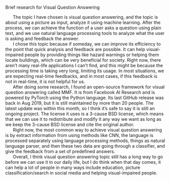 Brief research for Visual Question Answering
	
&nbsp;&nbsp;&nbsp;&nbsp;&nbsp;&nbsp;The topic I have chosen is visual question answering, and the topic is about using a picture as input, analyze it using machine learning. After the process, we can achieve the function of a user asks a question using plain text, and we use natural language processing tools to analyze what the user is asking and feedback the answer.<br />
&nbsp;&nbsp;&nbsp;&nbsp;&nbsp;&nbsp;I chose this topic because if someday, we can improve its efficiency to the point that quick analysis and feedback are possible. It can help visual-impaired people by providing things like hazard warnings or helping them locate buildings, which can be very beneficial for society. Right now, there aren’t many real-life applications I can’t find, and this might be because the processing time is taking very long, limiting its usage. In most situations, we are expecting real-time feedbacks, and in most cases, if this feedback is not in real-time, it is not helpful for us.<br />
&nbsp;&nbsp;&nbsp;&nbsp;&nbsp;&nbsp;After doing some research, I found an open-source framework for visual question answering called MMF. It is from Facebook AI Research and is powered by PyTorch using the Python language. Its last GitHub release was back in Aug 2019, but it is still maintained by more than 20 people. The latest update was within this month, so I think it’s safe to say it is still an ongoing project. The license it uses is a 3-cause BSD license, which means that we can use it to redistribute and modify it any way we want as long as we keep the 3-cause BSD license and cite the original author. <br />
&nbsp;&nbsp;&nbsp;&nbsp;&nbsp;&nbsp;Right now, the most common way to achieve visual question answering is by extract information from using methods like CNN, the language is processed separately using language processing methods, things as natural language parser, and then these two data are going through a classifier, and give the feedback from a set of predefined answers. <br />
&nbsp;&nbsp;&nbsp;&nbsp;&nbsp;&nbsp;Overall, I think visual question answering topic still has a long way to go before we can use it in our daily life, but I do think when that day comes, it can help a lot of people in many ways include education, picture classification/search in social media and helping visual-impaired people.
